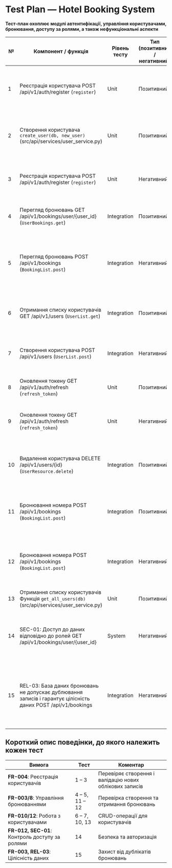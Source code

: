 # Test Plan — Hotel Booking System

**Тест-план охоплює модулі автентифікації, управління користувачами, бронювання, доступу за ролями, а також нефункціональні аспекти**

| № | Компонент / функція | Рівень тесту | Тип (позитивний / негативний) | Очікуваний результат / критерій прийняття                                                                           | Власник тесту |
|---|----------------------|---------------|--------------------------------|---------------------------------------------------------------------------------------------------------------------|----------------------|
| 1 |Реєстрація користувача POST /api/v1/auth/register (`register`) |Unit|Позитивний| Користувач успішно зареєстрований, повертається статус 201, створюється запис у БД                                  |Правило Анастасія|
| 2 | Створення користувача `create_user(db, new_user)` (src/api/services/user_service.py) | Unit |Позитивний| Функція генерує валідний email та phone; словник new_user містить всі необхідні поля                                | Катерина Демʼянік|
| 3 |Реєстрація користувача POST /api/v1/auth/register (`register`) |Unit|Негативний| При спробі реєстрації вже з існуючим email, повертається помилка 400 (**US-004.2**)                                 |Правило Анастасія|
| 4 | Перегляд бронювань GET /api/v1/bookings/user/{user_id} (`UserBookings.get`) |Integration|Позитивний| Користувач бачить список своїх бронювань  (**US-007.1**)                                                            |Катерина Демʼянік|
| 5 | Перегляд бронювань POST /api/v1/bookings (`BookingList.post`) |Integration|Негативний| При спробі забронювати вже зайнятий номер система повертає помилку “Номер зайнятий” чи “Недоступний” (**US-005.2**) |Катерина Демʼянік|
| 6 | Отримання списку користувачів GET /api/v1/users (`UserList.get`) | Integration |Позитивний| GET-запит до /api/v1/users повертає статус 200 і містить список користувачів.                                       |Катерина Демʼянік|
| 7 |Створення користувача POST /api/v1/users (`UserList.post`) |Integration | Негативний | POST-запит із дублікатом email повертає статус 400; користувач не створюється (**US-004.2**)                        |Катерина Демʼянік|
| 8 |Оновлення токену GET /api/v1/auth/refresh (`refresh_token`) |Unit|Позитивний| При валідному токені генерується новий токен                                                                        |Правило Анастасія|
| 9 |Оновлення токену GET /api/v1/auth/refresh (`refresh_token`) |Unit|Негативний| При невалідному або простороченому токені повертається 401                                                          | Правило Анастасія |
| 10 |Видалення користувача DELETE /api/v1/users/{id} (`UserResource.delete`) | Integration| Позитивний| DELETE-запит повертає статус 204; GET після видалення повертає 404, користувач видаляється                          |Катерина Демʼянік|
| 11 |Бронювання номера POST /api/v1/bookings (`BookingList.post`) |Integration|Позитивний| Користувач може створити бронювання для доступного номера на вказані дати (**US-008.1**)                            |Катерина Демʼянік|
| 12 |Бронювання номера POST /api/v1/bookings (`BookingList.post`) |Integration|Негативний| При спробі забронювати зайнятий номер система повертає помилку “Room not available”  (**US-005.2**)                 |Катерина Демʼянік|
| 13 |Отримання списку користувачів Функція `get_all_users(db)` (src/api/services/user_service.py) |Unit|Позитивний | GET повертає (list) список користувачів                                                                             |Катерина Демʼянік|
| 14 | SEC-01: Доступ до даних відповідно до ролей GET /api/v1/bookings/user/{user_id} | System | Негативний | Користувач без прав адміністратора не може переглядати чужі бронювання (403).                                       | Катерина Демʼянік |
| 15 | REL-03: База даних бронювань не допускає дублювання записів і гарантує цілісність даних POST /api/v1/bookings | Integration | Негативний | При спробі створити дублікат бронювання система відхиляє запит, цілісність даних зберігається (409)  (**US-005.2**) | Катерина Демʼянік |

## Короткий опис поведінки, до якого належить кожен тест 

| Вимога                                | Тест| Коментар |
|---------------------------------------|-------------|----------|
| **FR-004**: Реєстрація користувачів   | 1 – 3 | Перевіряє створення і валідацію нових облікових записів |
| **FR-003/8**: Управління бронюваннями | 4 – 5, 11 – 12 | Перевірка створення та отримання бронювань |
| **FR-010/12**: Робота з користувачами | 6 – 7, 10, 13 | CRUD-операції для користувачів |
| **FR-012, SEC-01**: Контроль доступу за ролями | 14 | Безпека та авторизація |
| **FR-003, REL-03**: Цілісність даних  | 15 | Захист від дублікатів бронювань |
